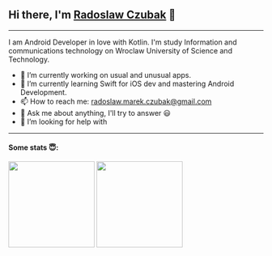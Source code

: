 ## Hi there, I'm [Radoslaw Czubak](https://github.com/RadoslawCzubak) 👋

---

I am Android Developer in love with Kotlin. I'm study Information and communications technology on Wroclaw University of Science and Technology. 

- 🔭 I’m currently working on usual and unusual apps.
- 🌱 I’m currently learning Swift for iOS dev and mastering Android Development. 
- 📫 How to reach me: radoslaw.marek.czubak@gmail.com
- 💬 Ask me about anything, I'll try to answer 😃
- 🤔 I’m looking for help with 

___

#### Some stats 😇:
<p float="left">
<img src="https://github-readme-stats.vercel.app/api?username=RadoslawCzubak&theme=prussian&count_private=true&include_all_commits=true&show_icons=true&hide_border=true" height="170em"/>

<img src="https://github-readme-stats.vercel.app/api/top-langs/?username=RadoslawCzubak&theme=prussian&show_icons=true&hide_border=true" height="170em"/>
</p> 
